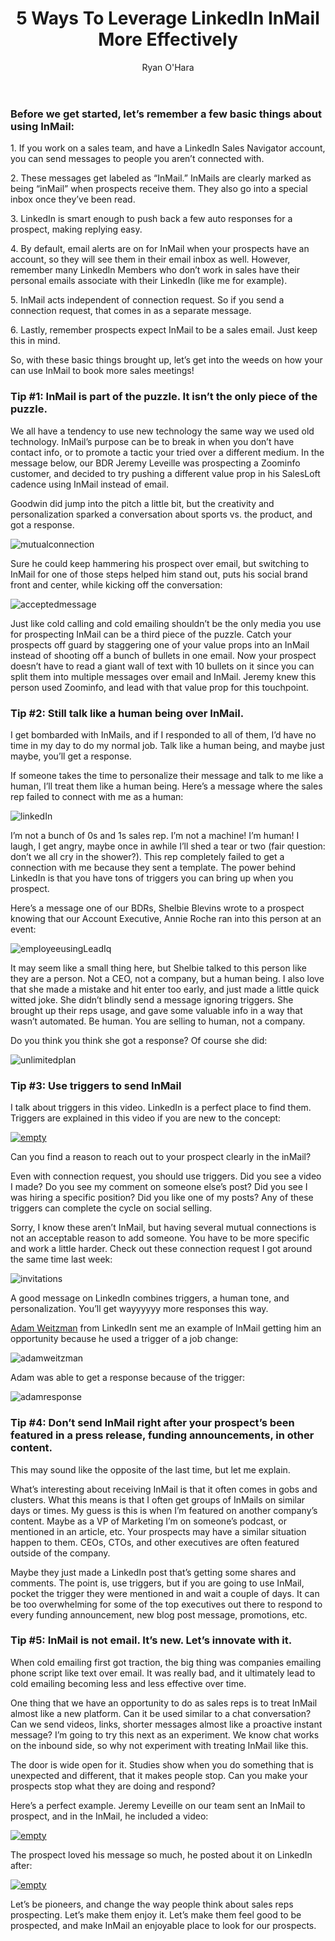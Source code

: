﻿---
layout: blog
title: 5 Ways To Leverage LinkedIn InMail More Effectively
description: A few months back, I wrote a blog post about why your sales team is missing out if you aren’t buying LinkedIn Sales Navigator. I’ve had lots of great discussions with folks in sales teams debating if my reasons for buying it are the best features, but one of the biggest criticisms I received was that I simply glossed over having the power of InMail at your disposal. This post is all about how to leverage InMail more effectively to book more meetings and reach prospects 
coverImage: img/linkedin.png
publishDate: May 4, 2018

author: Ryan O'Hara
authorProfile: Ryan O'Hara has been an early employee at several startups helping them with marketing and prospecting tactics, including Dyn who was acquired by Oracle for $600+ million in 2016. He's had prospecting campaigns featured in Fortune, Mashable, and TheNextWeb. Ryan specializes in branding, business development, prospecting, and coaching people on how to make good digital first impressions. He also mentors two accelerators, The Iron Yard and The Alpha Loft, and hosts The Prospecting Podcast.
authorImage: img/Ryan-OHara-Headshot.png
---

### Before we get started, let’s remember a few basic things about using InMail:

1\. If you work on a sales team, and have a LinkedIn Sales Navigator account, you can send messages to people you aren’t connected with.

2\. These messages get labeled as “InMail.” InMails are clearly marked as being “inMail” when prospects receive them. They also go into a special inbox once they’ve been read.

3\. LinkedIn is smart enough to push back a few auto responses for a prospect, making replying easy.

4\. By default, email alerts are on for InMail when your prospects have an account, so they will see them in their email inbox as well. However, remember many LinkedIn Members who don’t work in sales have their personal emails associate with their LinkedIn (like me for example).

5\. InMail acts independent of connection request. So if you send a connection request, that comes in as a separate message.

6\. Lastly, remember prospects expect InMail to be a sales email. Just keep this in mind.

So, with these basic things brought up, let’s get into the weeds on how your can use InMail to book more sales meetings!

### Tip #1: InMail is part of the puzzle. It isn’t the only piece of the puzzle.

We all have a tendency to use new technology the same way we used old technology. InMail’s purpose can be to break in when you don’t have contact info, or to promote a tactic your tried over a different medium. In the message below, our BDR Jeremy Leveille was prospecting a Zoominfo customer, and decided to try pushing a different value prop in his SalesLoft cadence using InMail instead of email.

Goodwin did jump into the pitch a little bit, but the creativity and personalization sparked a conversation about sports vs. the product, and got a response.

  

![mutualconnection](/img/mutualconnection.png)

Sure he could keep hammering his prospect over email, but switching to InMail for one of those steps helped him stand out, puts his social brand front and center, while kicking off the conversation:

![acceptedmessage](/img/acceptedmessage.png)

Just like cold calling and cold emailing shouldn’t be the only media you use for prospecting InMail can be a third piece of the puzzle. Catch your prospects off guard by staggering one of your value props into an InMail instead of shooting off a bunch of bullets in one email. Now your prospect doesn’t have to read a giant wall of text with 10 bullets on it since you can split them into multiple messages over email and InMail. Jeremy knew this person used Zoominfo, and lead with that value prop for this touchpoint.

### Tip #2: Still talk like a human being over InMail.

I get bombarded with InMails, and if I responded to all of them, I’d have no time in my day to do my normal job. Talk like a human being, and maybe just maybe, you’ll get a response.

If someone takes the time to personalize their message and talk to me like a human, I’ll treat them like a human being. Here’s a message where the sales rep failed to connect with me as a human:

![linkedIn](/img/linkedin1.png)

I’m not a bunch of 0s and 1s sales rep. I’m not a machine! I’m human! I laugh, I get angry, maybe once in awhile I’ll shed a tear or two (fair question: don’t we all cry in the shower?). This rep completely failed to get a connection with me because they sent a template. The power behind LinkedIn is that you have tons of triggers you can bring up when you prospect.

Here’s a message one of our BDRs, Shelbie Blevins wrote to a prospect knowing that our Account Executive, Annie Roche ran into this person at an event:

![employeeusingLeadIq](/img/employeeusingLeadIq.png)

It may seem like a small thing here, but Shelbie talked to this person like they are a person. Not a CEO, not a company, but a human being. I also love that she made a mistake and hit enter too early, and just made a little quick witted joke. She didn’t blindly send a message ignoring triggers. She brought up their reps usage, and gave some valuable info in a way that wasn’t automated. Be human. You are selling to human, not a company.

Do you think you think she got a response? Of course she did:

![unlimitedplan](/img/unlimitedplan.png)

### Tip #3: Use triggers to send InMail

I talk about triggers in this video. LinkedIn is a perfect place to find them. Triggers are explained in this video if you are new to the concept:

[![empty](/img/use-triggers-to-send-inMail.png)](https://www.youtube.com/embed/wzb3_9eL2VM)

Can you find a reason to reach out to your prospect clearly in the inMail?

Even with connection request, you should use triggers. Did you see a video I made? Do you see my comment on someone else’s post? Did you see I was hiring a specific position? Did you like one of my posts? Any of these triggers can complete the cycle on social selling.

Sorry, I know these aren’t InMail, but having several mutual connections is not an acceptable reason to add someone. You have to be more specific and work a little harder. Check out these connection request I got around the same time last week:

![invitations](/img/invitations.png)

A good message on LinkedIn combines triggers, a human tone, and personalization. You’ll get wayyyyyy more responses this way.

[Adam Weitzman](https://www.linkedin.com/in/adamweitzman416/) from LinkedIn sent me an example of InMail getting him an opportunity because he used a trigger of a job change:

![adamweitzman](/img/adamweitzman.png)

Adam was able to get a response because of the trigger:

![adamresponse](/img/adamresponse.png)

### Tip #4: Don’t send InMail right after your prospect’s been featured in a press release, funding announcements, in other content.

This may sound like the opposite of the last time, but let me explain.

What’s interesting about receiving InMail is that it often comes in gobs and clusters. What this means is that I often get groups of InMails on similar days or times. My guess is this is when I’m featured on another company’s content. Maybe as a VP of Marketing I’m on someone’s podcast, or mentioned in an article, etc. Your prospects may have a similar situation happen to them. CEOs, CTOs, and other executives are often featured outside of the company.

Maybe they just made a LinkedIn post that’s getting some shares and comments. The point is, use triggers, but if you are going to use InMail, pocket the trigger they were mentioned in and wait a couple of days. It can be too overwhelming for some of the top executives out there to respond to every funding announcement, new blog post message, promotions, etc.

### Tip #5: InMail is not email. It’s new. Let’s innovate with it.

When cold emailing first got traction, the big thing was companies emailing phone script like text over email. It was really bad, and it ultimately lead to cold emailing becoming less and less effective over time.

One thing that we have an opportunity to do as sales reps is to treat InMail almost like a new platform. Can it be used similar to a chat conversation? Can we send videos, links, shorter messages almost like a proactive instant message? I’m going to try this next as an experiment. We know chat works on the inbound side, so why not experiment with treating InMail like this.

The door is wide open for it. Studies show when you do something that is unexpected and different, that it makes people stop. Can you make your prospects stop what they are doing and respond?

Here’s a perfect example. Jeremy Leveille on our team sent an InMail to prospect, and in the InMail, he included a video:

[![empty](/img/bad-dad-joke-warning.png)](https://www.youtube.com/embed/QD6rPZv82vs)

The prospect loved his message so much, he posted about it on LinkedIn after:

[![empty](/img/jamie-glade.png)](https://www.linkedin.com/embed/feed/update/urn:li:activity:6374640782401372160)

Let’s be pioneers, and change the way people think about sales reps prospecting. Let’s make them enjoy it. Let’s make them feel good to be prospected, and make InMail an enjoyable place to look for our prospects.